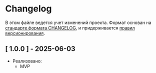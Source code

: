 # Changelog

В этом файле ведется учет изменений проекта.
Формат основан на [стандарте формата CHANGELOG](https://keepachangelog.com/en/1.0.0/),
и придерживается [правил версионирования](https://semver.org/spec/v2.0.0.html).

## [ 1.0.0 ] - 2025-06-03
- Реализовано:
    - MVP
